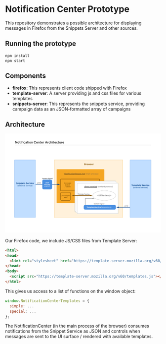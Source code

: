 # Notification Center Prototype

This repository demonstrates a possible architecture for displaying messages in Firefox from the Snippets Server
and other sources.

## Running the prototype

```
npm install
npm start
```

## Components

- **firefox**: This represents client code shipped with Firefox
- **template-server**: A server providing js and css files for various templates
- **snippets-server**: This represents the snippets service, providing campaign data as an JSON-formatted array of campaigns

## Architecture

![Diagram of architecture](./docs/architecture-diagram.png)

Our Firefox code, we include JS/CSS files from Template Server:

```html
<html>
<head>
  <link rel="stylesheet" href="https://template-server.mozilla.org/v60/templates.css">
</head>
<body>
  <script src="https://template-server.mozilla.org/v60/templates.js"></script>
</html>
```

This gives us access to a list of functions on the window object:

```js
window.NotificationCenterTemplates = {
  simple: ...
  special: ...
};
```

The NotificationCenter (in the main process of the browser) consumes notifications from the
Snippet Service as JSON and controls when messages are sent to the UI surface / rendered with
available templates.
